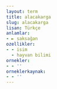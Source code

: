 ```yaml
---
layout: term
title: alacakarga
slug: alacakarga
lisan: Türkçe
anlamlar:
- ► saksağan
ozellikler:
- - isim
  - hayvan bilimi
ornekler:
- - ''
orneklerkaynak:
- - ''
---
```

